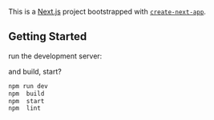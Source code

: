 This is a [Next.js](https://nextjs.org/) project bootstrapped with [`create-next-app`](https://github.com/vercel/next.js/tree/canary/packages/create-next-app).

## Getting Started

run the development server:
  
and build, start?

```bash
npm run dev
npm  build
npm  start
npm  lint

```
